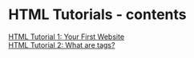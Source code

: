 # HTML Tutorials - contents

[HTML Tutorial 1: Your First Website](HTML%20Tutorial%201%20-%20Your%20First%20Website!.md)  
[HTML Tutorial 2: What are tags?](HTML%20Tutorial%202%20-%20What%20are%20tags%3F.md)  
